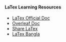#### LaTex Learning Resources 
- [LaTex Official Doc](https://www.latex-project.org/help/documentation/)
- [Overleaf Doc](https://www.overleaf.com/learn)
- [Share LaTex](https://www.sharelatex.com/)
- [LaTex Bangla](http://www.latexbangla.com/use.html)
